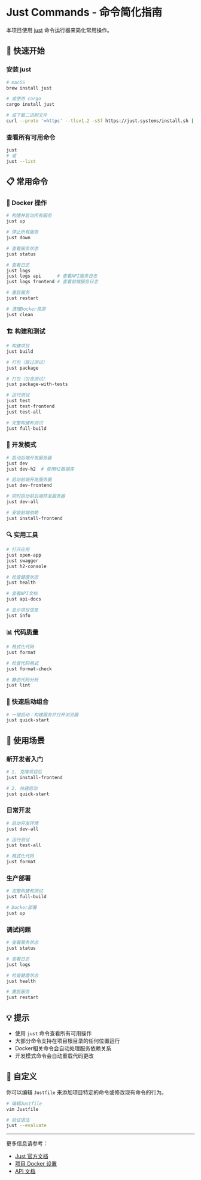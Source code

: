 # Just Commands - 命令简化指南

本项目使用 [just](https://github.com/casey/just) 命令运行器来简化常用操作。

## 🚀 快速开始

### 安装 just

```bash
# macOS
brew install just

# 或使用 cargo
cargo install just

# 或下载二进制文件
curl --proto '=https' --tlsv1.2 -sSf https://just.systems/install.sh | bash -s -- --to ~/bin
```

### 查看所有可用命令

```bash
just
# 或
just --list
```

## 📋 常用命令

### 🐳 Docker 操作

```bash
# 构建并启动所有服务
just up

# 停止所有服务
just down

# 查看服务状态
just status

# 查看日志
just logs
just logs api      # 查看API服务日志
just logs frontend # 查看前端服务日志

# 重启服务
just restart

# 清理Docker资源
just clean
```

### 🏗️ 构建和测试

```bash
# 构建项目
just build

# 打包（跳过测试）
just package

# 打包（包含测试）
just package-with-tests

# 运行测试
just test
just test-frontend
just test-all

# 完整构建和测试
just full-build
```

### 🚀 开发模式

```bash
# 启动后端开发服务器
just dev
just dev-h2  # 使用H2数据库

# 启动前端开发服务器
just dev-frontend

# 同时启动前后端开发服务器
just dev-all

# 安装前端依赖
just install-frontend
```

### 🔍 实用工具

```bash
# 打开应用
just open-app
just swagger
just h2-console

# 检查健康状态
just health

# 查看API文档
just api-docs

# 显示项目信息
just info
```

### 📊 代码质量

```bash
# 格式化代码
just format

# 检查代码格式
just format-check

# 静态代码分析
just lint
```

### 🚀 快速启动组合

```bash
# 一键启动：构建服务并打开浏览器
just quick-start
```

## 🎯 使用场景

### 新开发者入门

```bash
# 1. 克隆项目后
just install-frontend

# 2. 快速启动
just quick-start
```

### 日常开发

```bash
# 启动开发环境
just dev-all

# 运行测试
just test-all

# 格式化代码
just format
```

### 生产部署

```bash
# 完整构建和测试
just full-build

# Docker部署
just up
```

### 调试问题

```bash
# 查看服务状态
just status

# 查看日志
just logs

# 检查健康状态
just health

# 重启服务
just restart
```

## 💡 提示

- 使用 `just` 命令查看所有可用操作
- 大部分命令支持在项目根目录的任何位置运行
- Docker相关命令会自动处理服务依赖关系
- 开发模式命令会自动重载代码更改

## 🔧 自定义

你可以编辑 `Justfile` 来添加项目特定的命令或修改现有命令的行为。

```bash
# 编辑Justfile
vim Justfile

# 验证语法
just --evaluate
```

---

更多信息请参考：
- [Just 官方文档](https://just.systems/man/en/)
- [项目 Docker 设置](./DOCKER_SETUP.md)
- [API 文档](./API_DOCUMENTATION.md)